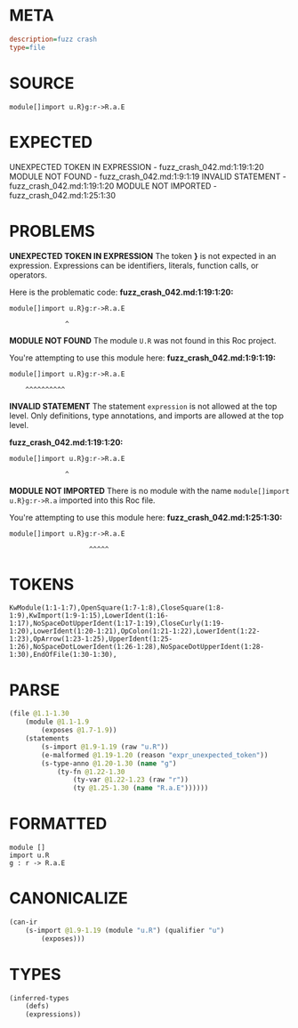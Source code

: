 # META
~~~ini
description=fuzz crash
type=file
~~~
# SOURCE
~~~roc
module[]import u.R}g:r->R.a.E
~~~
# EXPECTED
UNEXPECTED TOKEN IN EXPRESSION - fuzz_crash_042.md:1:19:1:20
MODULE NOT FOUND - fuzz_crash_042.md:1:9:1:19
INVALID STATEMENT - fuzz_crash_042.md:1:19:1:20
MODULE NOT IMPORTED - fuzz_crash_042.md:1:25:1:30
# PROBLEMS
**UNEXPECTED TOKEN IN EXPRESSION**
The token **}** is not expected in an expression.
Expressions can be identifiers, literals, function calls, or operators.

Here is the problematic code:
**fuzz_crash_042.md:1:19:1:20:**
```roc
module[]import u.R}g:r->R.a.E
```
                  ^


**MODULE NOT FOUND**
The module `U.R` was not found in this Roc project.

You're attempting to use this module here:
**fuzz_crash_042.md:1:9:1:19:**
```roc
module[]import u.R}g:r->R.a.E
```
        ^^^^^^^^^^


**INVALID STATEMENT**
The statement `expression` is not allowed at the top level.
Only definitions, type annotations, and imports are allowed at the top level.

**fuzz_crash_042.md:1:19:1:20:**
```roc
module[]import u.R}g:r->R.a.E
```
                  ^


**MODULE NOT IMPORTED**
There is no module with the name `module[]import u.R}g:r->R.a` imported into this Roc file.

You're attempting to use this module here:
**fuzz_crash_042.md:1:25:1:30:**
```roc
module[]import u.R}g:r->R.a.E
```
                        ^^^^^


# TOKENS
~~~zig
KwModule(1:1-1:7),OpenSquare(1:7-1:8),CloseSquare(1:8-1:9),KwImport(1:9-1:15),LowerIdent(1:16-1:17),NoSpaceDotUpperIdent(1:17-1:19),CloseCurly(1:19-1:20),LowerIdent(1:20-1:21),OpColon(1:21-1:22),LowerIdent(1:22-1:23),OpArrow(1:23-1:25),UpperIdent(1:25-1:26),NoSpaceDotLowerIdent(1:26-1:28),NoSpaceDotUpperIdent(1:28-1:30),EndOfFile(1:30-1:30),
~~~
# PARSE
~~~clojure
(file @1.1-1.30
	(module @1.1-1.9
		(exposes @1.7-1.9))
	(statements
		(s-import @1.9-1.19 (raw "u.R"))
		(e-malformed @1.19-1.20 (reason "expr_unexpected_token"))
		(s-type-anno @1.20-1.30 (name "g")
			(ty-fn @1.22-1.30
				(ty-var @1.22-1.23 (raw "r"))
				(ty @1.25-1.30 (name "R.a.E"))))))
~~~
# FORMATTED
~~~roc
module []
import u.R
g : r -> R.a.E
~~~
# CANONICALIZE
~~~clojure
(can-ir
	(s-import @1.9-1.19 (module "u.R") (qualifier "u")
		(exposes)))
~~~
# TYPES
~~~clojure
(inferred-types
	(defs)
	(expressions))
~~~
